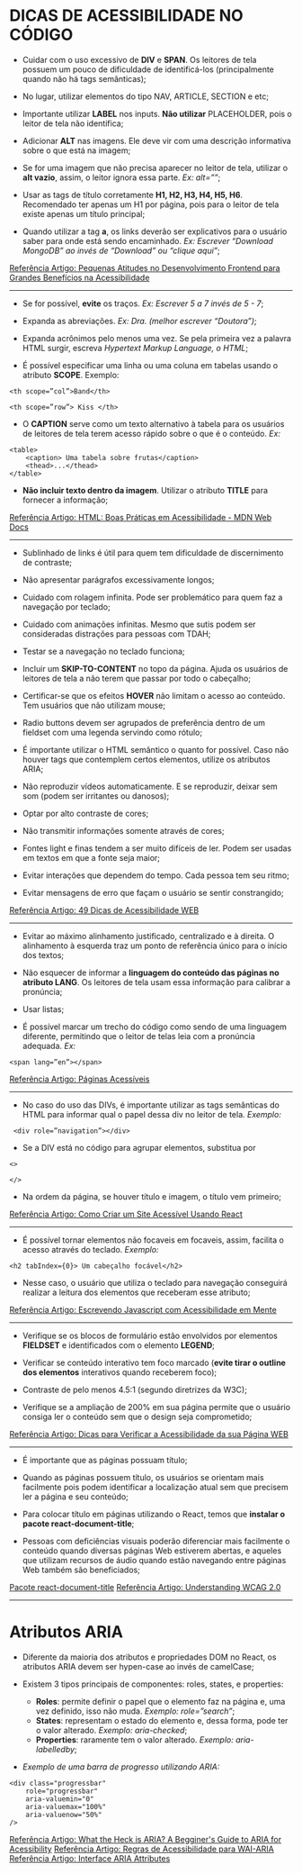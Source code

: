 # DICAS DE ACESSIBILIDADE NO CÓDIGO

* Cuidar com o uso excessivo de **DIV** e **SPAN**. Os leitores de tela possuem um pouco de dificuldade de identificá-los (principalmente quando não há tags semânticas);

* No lugar, utilizar elementos do tipo NAV, ARTICLE, SECTION e etc;

* Importante utilizar **LABEL** nos inputs. **Não utilizar** PLACEHOLDER, pois o leitor de tela não identifica;

* Adicionar **ALT** nas imagens. Ele deve vir com uma descrição informativa sobre o que está na imagem;

* Se for uma imagem que não precisa aparecer no leitor de tela, utilizar o **alt vazio**, assim, o leitor ignora essa parte. *Ex: alt=””*;

* Usar as tags de título corretamente **H1, H2, H3, H4, H5, H6**. Recomendado ter apenas um H1 por página, pois para o leitor de tela existe apenas um título principal;

* Quando utilizar a tag **a**, os links deverão ser explicativos para o usuário saber para onde está sendo encaminhado. *Ex: Escrever “Download MongoDB” ao invés de “Download” ou “clique aqui”*;

[Referência Artigo: Pequenas Atitudes no Desenvolvimento Frontend para Grandes Benefícios na Acessibilidade](https://medium.com/totvsdevelopers/pequenas-atitudes-no-desenvolvimento-front-end-para-grandes-benef%C3%ADcios-na-acessibilidade-88f1f5b1086e)

---

* Se for possível, **evite** os traços. *Ex: Escrever 5 a 7 invés de 5 - 7*;

* Expanda as abreviações. *Ex: Dra. (melhor escrever “Doutora”)*;

* Expanda acrônimos pelo menos uma vez. Se pela primeira vez a palavra HTML surgir, escreva *Hypertext Markup Language, o HTML*;

* É possível especificar uma linha ou uma coluna em tabelas usando o atributo **SCOPE**. Exemplo: 
```
<th scope=”col”>Band</th>
```
```
<th scope=”row”> Kiss </th>
```

* O **CAPTION** serve como um texto alternativo à tabela para os usuários de leitores de tela terem acesso rápido sobre o que é o conteúdo. *Ex:*

```
<table>
	<caption> Uma tabela sobre frutas</caption>
	<thead>...</thead>
</table>
```

* **Não incluir texto dentro da imagem**. Utilizar o atributo **TITLE** para fornecer a informação;

[Referência Artigo: HTML: Boas Práticas em Acessibilidade - MDN Web Docs](https://developer.mozilla.org/pt-BR/docs/Learn/Accessibility/HTML)

---

* Sublinhado de links é útil para quem tem dificuldade de discernimento de contraste;

* Não apresentar parágrafos excessivamente longos;

* Cuidado com rolagem infinita. Pode ser problemático para quem faz a navegação por teclado;

* Cuidado com animações infinitas. Mesmo que sutis podem ser consideradas distrações para pessoas com TDAH;

* Testar se a navegação no teclado funciona;

* Incluir um **SKIP-TO-CONTENT** no topo da página. Ajuda os usuários de leitores de tela a não terem que passar por todo o cabeçalho;

* Certificar-se que os efeitos **HOVER** não limitam o acesso ao conteúdo. Tem usuários que não utilizam mouse;

* Radio buttons devem ser agrupados de preferência dentro de um fieldset com uma legenda servindo como rótulo;

* É importante utilizar o HTML semântico o quanto for possível. Caso não houver tags que contemplem certos elementos, utilize os atributos ARIA;

* Não reproduzir vídeos automaticamente. E se reproduzir, deixar sem som (podem ser irritantes ou danosos);

* Optar por alto contraste de cores;

* Não transmitir informações somente através de cores;

* Fontes light e finas tendem a ser muito difíceis de ler. Podem ser usadas em textos em que a fonte seja maior;

* Evitar interações que dependem do tempo. Cada pessoa tem seu ritmo;

* Evitar mensagens de erro que façam o usuário se sentir constrangido;

[Referência Artigo: 49 Dicas de Acessibilidade WEB](https://www.pedrodias.net/ux/dicas-de-acessibilidade-web)

---

* Evitar ao máximo alinhamento justificado, centralizado e à direita. O alinhamento à esquerda traz um ponto de referência único para o início dos textos;

* Não esquecer de informar a **linguagem do conteúdo das páginas no atributo LANG**. Os leitores de tela usam essa informação para calibrar a pronúncia;

* Usar listas;

* É possível marcar um trecho do código como sendo de uma linguagem diferente, permitindo que o leitor de telas leia com a pronúncia adequada. *Ex:* 

```
<span lang=”en”></span>
```

[Referência Artigo: Páginas Acessíveis](http://talitapagani.com/paginas-acessiveis/exemplos/navegacao/)

---

* No caso do uso das DIVs, é importante utilizar as tags semânticas do HTML para informar qual o papel dessa div no leitor de tela. *Exemplo:*

```
 <div role=”navigation”></div>

 ```

* Se a DIV está no código para agrupar elementos, substitua por 

```
<>

</>

```

* Na ordem da página, se houver título e imagem, o título vem primeiro;

[Referência Artigo: Como Criar um Site Acessível Usando React](https://www.youtube.com/watch?v=nHnocutlphc&ab_channel=Labenu)

---

* É possível tornar elementos não focaveis em focaveis, assim, facilita o acesso através do teclado. *Exemplo:*

```
<h2 tabIndex={0}> Um cabeçalho focável</h2>

```

* Nesse caso, o usuário que utiliza o teclado para navegação conseguirá realizar a leitura dos elementos que receberam esse atributo;

[Referência Artigo: Escrevendo Javascript com Acessibilidade em Mente](https://maujor.com/tutorial/escrevendo-javascript-com-acessibilidade-em-mente.php)

---

* Verifique se os blocos de formulário estão envolvidos por elementos **FIELDSET** e identificados com o elemento **LEGEND**;

* Verificar se conteúdo interativo tem foco marcado (**evite tirar o outline dos elementos** interativos quando receberem foco);

* Contraste de pelo menos 4.5:1 (segundo diretrizes da W3C);

* Verifique se a ampliação de 200% em sua página permite que o usuário consiga ler o conteúdo sem que o design seja comprometido;

[Referência Artigo: Dicas para Verificar a Acessibilidade da sua Página WEB](https://mwpt.com.br/dicas-para-verificar-acessibilidade-da-sua-pagina-web/)

---

* É importante que as páginas possuam título;

* Quando as páginas possuem título, os usuários se orientam mais facilmente pois podem identificar a localização atual sem que precisem ler a página e seu conteúdo;

* Para colocar título em páginas utilizando o React, temos que **instalar o pacote react-document-title**;

* Pessoas com deficiências visuais poderão diferenciar mais facilmente o conteúdo quando diversas páginas Web estiverem abertas, e aqueles que utilizam recursos de áudio quando estão navegando entre páginas Web também são beneficiados;

[Pacote react-document-title](https://www.npmjs.com/package/react-document-title)
[Referência Artigo: Understanding WCAG 2.0](https://www.w3.org/TR/UNDERSTANDING-WCAG20/navigation-mechanisms-title.html)

---

# Atributos ARIA

* Diferente da maioria dos atributos e propriedades DOM no React, os atributos ARIA devem ser hypen-case ao invés de camelCase; 

* Existem 3 tipos principais de componentes: roles, states, e properties:
    - **Roles**: permite definir o papel que o elemento faz na página  e, uma vez definido, isso não muda. *Exemplo: role=”search”*;
    - **States**: representam o estado do elemento e, dessa forma, pode ter o valor alterado. *Exemplo: aria-checked*;
    - **Properties**: raramente tem o valor alterado. *Exemplo: aria-labelledby*;

* *Exemplo de uma barra de progresso utilizando ARIA:*

```
<div class="progressbar" 
	role="progressbar" 
	aria-valuemin="0" 
	aria-valuemax="100%" 
	aria-valuenow="50%" 
/>
```
[Referência Artigo: What the Heck is ARIA? A Begginer's Guide to ARIA for Acessibility](https://www.lullabot.com/articles/what-heck-aria-beginners-guide-aria-accessibility)
[Referência Artigo: Regras de Acessibilidade para WAI-ARIA](https://ux.sapo.pt/acessibilidade/web-acessibilidade/aria/)
[Referência Artigo: Interface ARIA Attributes](https://use-form.netlify.app/interfaces/_node_modules__types_react_index_d_.react.ariaattributes.html)











  
